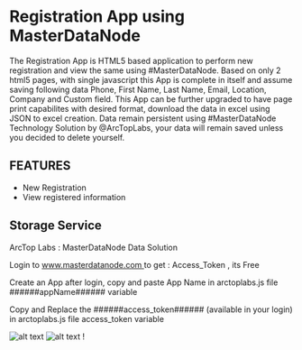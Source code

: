 # Registration App using MasterDataNode #

The Registration App is HTML5 based application to perform new registration and view the same using #MasterDataNode. Based on only 2 html5 pages, with single javascript this App is complete in itself and assume saving following data Phone, First Name, Last Name, Email, Location, Company and Custom field. 
This App can be further upgraded to have page print capabilites with desired format, download the data in excel using JSON to excel creation.
Data remain persistent using #MasterDataNode Technology Solution by @ArcTopLabs, your data will remain saved unless you decided to delete yourself. 


## FEATURES ##

 - New Registration
 - View registered information
 
 
## Storage Service ##
ArcTop Labs : MasterDataNode Data Solution
<p>Login to <a href="https://www.masterdatanode.com"> www.masterdatanode.com </a> to get : Access_Token , its Free</p>
<p>Create an App after login, copy and paste App Name in arctoplabs.js file ######appName###### variable</p>
<p>Copy and Replace the ######access_token###### (available in your login) in arctoplabs.js file access_token variable</p>
            

![alt text](https://github.com/ArcTopLabs/RegistrationHTMLApp/blob/master/screenshot/registration.png)
![alt text](https://github.com/ArcTopLabs/RegistrationHTMLApp/blob/master/screenshot/registrateredinfo.png)
!
